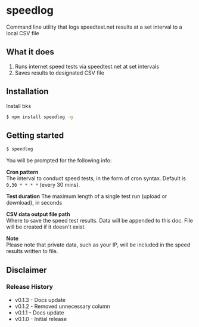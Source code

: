speedlog
========

Command line utility that logs speedtest.net results at a set interval to a local CSV file

What it does
------------

1. Runs internet speed tests via speedtest.net at set intervals 
2. Saves results to designated CSV file

Installation
------------

Install bks
```bash
$ npm install speedlog -g
```

Getting started
---------------

```bash
$ speedlog
```

You will be prompted for the following info:

**Cron pattern**  
The interval to conduct speed tests, in the form of cron syntax. Default is `0,30 * * * *` (every 30 mins).

**Test duration**
The maximum length of a single test run (upload or download), in seconds	

**CSV data output file path**  
Where to save the speed test results. Data will be appended to this doc. File will be created if it doesn't exist.

**Note**  
Please note that private data, such as your IP, will be included in the speed results written to file.

Disclaimer
----------

### Release History ###

- v0.1.3 - Docs update
- v0.1.2 - Removed unnecessary column
- v0.1.1 - Docs update
- v0.1.0 - Initial release
